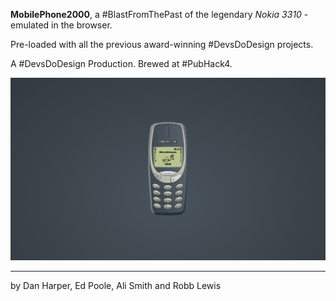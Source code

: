 **MobilePhone2000**, a #BlastFromThePast of the legendary _Nokia 3310_ - emulated in the browser.

Pre-loaded with all the previous award-winning #DevsDoDesign projects.

A #DevsDoDesign Production. Brewed at #PubHack4.

![](screenshot.png)

---

by Dan Harper, Ed Poole, Ali Smith and Robb Lewis